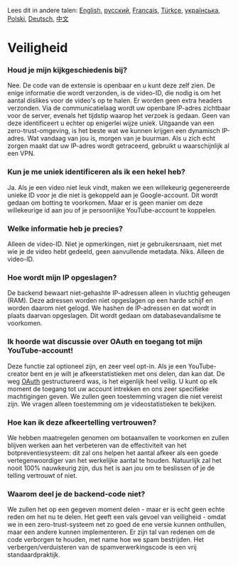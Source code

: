 Lees dit in andere talen: [English](SECURITY_FAQ.md), [русский](SECURITY-FAQru.md), [Français](SECURITY-FAQfr.md), [Türkçe](SECURITY-FAQtr.md), [українська](SECURITY-FAQuk.md), [Polski](SECURITY-FAQpl.md), [Deutsch](SECURITY-FAQde.md), [中文](SECURITY-FAQcn.md)

# Veiligheid

### Houd je mijn kijkgeschiedenis bij?

Nee. De code van de extensie is openbaar en u kunt deze zelf zien. De enige informatie die wordt verzonden, is de video-ID, die
nodig is om het aantal dislikes voor de video's op te halen. Er worden geen extra headers verzonden. Via de communicatielaag
wordt uw openbare IP-adres zichtbaar voor de server, evenals het tijdstip waarop het verzoek is gedaan. Geen van deze
identificeert u echter op enigerlei wijze uniek. Uitgaande van een zero-trust-omgeving, is het beste wat we kunnen krijgen een
dynamisch IP-adres. Wat vandaag van jou is, morgen van je buurman. Als u zich echt zorgen maakt dat uw IP-adres wordt
getraceerd, gebruikt u waarschijnlijk al een VPN.

### Kun je me uniek identificeren als ik een hekel heb?

Ja. Als je een video niet leuk vindt, maken we een willekeurig gegenereerde unieke ID voor je die niet is gekoppeld aan je
Google-account. Dit wordt gedaan om botting te voorkomen. Maar er is geen manier om deze willekeurige id aan jou of je
persoonlijke YouTube-account te koppelen.

### Welke informatie heb je precies?

Alleen de video-ID. Niet je opmerkingen, niet je gebruikersnaam, niet met wie je de video hebt gedeeld, geen aanvullende
metadata. Niks. Alleen de video-ID.

### Hoe wordt mijn IP opgeslagen?

De backend bewaart niet-gehashte IP-adressen alleen in vluchtig geheugen (RAM). Deze adressen worden niet opgeslagen op een
harde schijf en worden daarom niet gelogd. We hashen de IP-adressen en dat wordt in plaats daarvan opgeslagen. Dit wordt gedaan
om databasevandalisme te voorkomen.

### Ik hoorde wat discussie over OAuth en toegang tot mijn YouTube-account!

Deze functie zal optioneel zijn, en zeer veel opt-in. Als je een YouTube-creator bent en je wilt je afkeerstatistieken met ons delen, dan kan dat. De weg [OAuth](https://en.wikipedia.org/wiki/OAuth#:~:text=but%20without%20giving%20them%20the%20passwords.) gestructureerd was, is het eigenlijk heel veilig. U kunt op elk moment de toegang tot uw account intrekken en ons zeer specifieke machtigingen geven. We zullen geen toestemming vragen die niet vereist zijn. We vragen alleen toestemming om je videostatistieken te bekijken.

### Hoe kan ik deze afkeertelling vertrouwen?

We hebben maatregelen genomen om botaanvallen te voorkomen en zullen blijven werken aan het verbeteren van de effectiviteit van het botpreventiesysteem: dit zal ons helpen het aantal afkeer als een goede vertegenwoordiger van het werkelijke aantal te houden. Natuurlijk zal het nooit 100% nauwkeurig zijn, dus het is aan jou om te beslissen of je de telling vertrouwt of niet.

### Waarom deel je de backend-code niet?

We zullen het op een gegeven moment delen - maar er is echt geen echte reden om het nu te delen. Het geeft een vals gevoel van veiligheid - omdat we in een zero-trust-systeem net zo goed de ene versie kunnen onthullen, maar een andere kunnen implementeren. Er zijn tal van redenen om de code verborgen te houden, met name hoe we spam bestrijden. Het verbergen/verduisteren van de spamverwerkingscode is een vrij standaardpraktijk.
